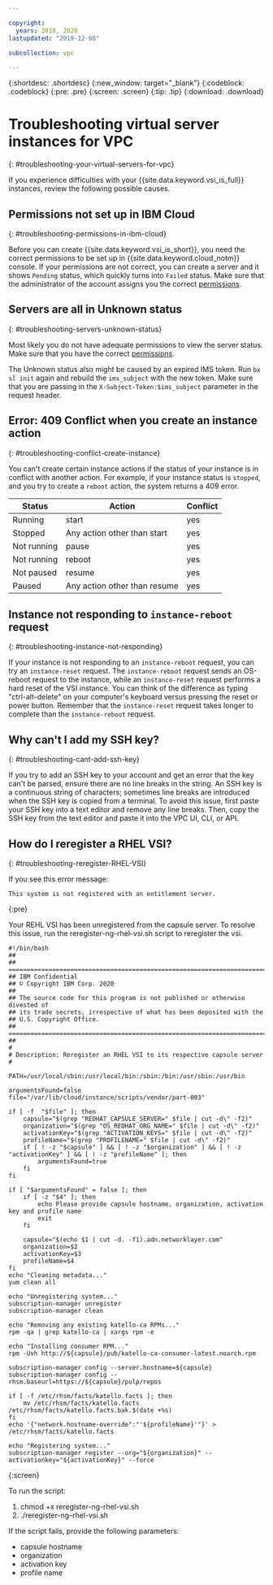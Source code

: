 ```yaml
---

copyright:
  years: 2018, 2020
lastupdated: "2019-12-08"

subcollection: vpc

---
```


{:shortdesc: .shortdesc}
{:new_window: target="_blank"}
{:codeblock: .codeblock}
{:pre: .pre}
{:screen: .screen}
{:tip: .tip}
{:download: .download}

# Troubleshooting virtual server instances for VPC
{: #troubleshooting-your-virtual-servers-for-vpc}

If you experience difficulties with your {{site.data.keyword.vsi_is_full}} instances, review the following possible causes.

## Permissions not set up in IBM Cloud
{: #troubleshooting-permissions-in-ibm-cloud}

Before you can create {{site.data.keyword.vsi_is_short}}, you need the correct permissions to be set up in {{site.data.keyword.cloud_notm}} console. If your permissions are not correct, you can create a server and it shows `Pending` status, which quickly turns into `Failed` status. Make sure that the administrator of the account assigns you the correct [permissions](/docs/vpc?topic=vpc-managing-user-permissions-for-vpc-resources#managing-user-permissions-for-vpc-resources).

## Servers are all in Unknown status
{: #troubleshooting-servers-unknown-status}

Most likely you do not have adequate permissions to view the server status. Make sure that you have the correct [permissions](/docs/vpc?topic=vpc-managing-user-permissions-for-vpc-resources#managing-user-permissions-for-vpc-resources).

The Unknown status also might be caused by an expired IMS token. Run `bx sl init` again and rebuild the `ims_subject` with the new token. Make sure that you are passing in the `X-Subject-Token:$ims_subject` parameter in the request header.

## Error: 409 Conflict when you create an instance action
{: #troubleshooting-conflict-create-instance}

You can't create certain instance actions if the status of your instance is in conflict with another action. For example, if your instance status is `stopped`, and you try to create a `reboot` action, the system returns a 409 error.

| Status      | Action     | Conflict |
| ----------- | ---------- | -------- |
| Running     | start      | yes      |
| Stopped     | Any action other than start  | yes      |
| Not running | pause      | yes      |
| Not running | reboot     | yes      |
| Not paused  | resume     | yes      |
| Paused      | Any action other than resume | yes      |

## Instance not responding to `instance-reboot` request
{: #troubleshooting-instance-not-responding}

If your instance is not responding to an `instance-reboot` request, you can try an `instance-reset` request. The `instance-reboot` request sends an OS-reboot request to the instance, while an `instance-reset` request performs a hard reset of the VSI instance. You can think of the difference as typing "ctrl-alt-delete" on your computer's keyboard versus pressing the reset or power button. Remember that the `instance-reset` request takes longer to complete than the `instance-reboot` request.

## Why can't I add my SSH key?
{: #troubleshooting-cant-add-ssh-key}

If you try to add an SSH key to your account and get an error that the key can't be parsed, ensure there are no line breaks in the string. An SSH key is a continuous string of characters; sometimes line breaks are introduced when the SSH key is copied from a terminal. To avoid this issue, first paste your SSH key into a text editor and remove any line breaks. Then, copy the SSH key from the text editor and paste it into the VPC UI, CLI, or API.

## How do I reregister a RHEL VSI? 
{: #troubleshooting-reregister-RHEL-VSI}

If you see this error message: 
```
This system is not registered with an entitlement server.
```
{:pre}

Your REHL VSI has been unregistered from the capsule server. To resolve this issue, run the reregister-ng-rhel-vsi.sh script to reregister the vsi. 

```
#!/bin/bash
##
## =============================================================================
## IBM Confidential
## © Copyright IBM Corp. 2020
##
## The source code for this program is not published or otherwise divested of
## its trade secrets, irrespective of what has been deposited with the
## U.S. Copyright Office.
## =============================================================================
##
#
# Description: Reregister an RHEL VSI to its respective capsule server
#

PATH=/usr/local/sbin:/usr/local/bin:/sbin:/bin:/usr/sbin:/usr/bin

argumentsFound=false
file="/var/lib/cloud/instance/scripts/vendor/part-003"

if [ -f  "$file" ]; then
    capsule="$(grep "REDHAT_CAPSULE_SERVER=" $file | cut -d\" -f2)"
    organization="$(grep "OS_REDHAT_ORG_NAME=" $file | cut -d\" -f2)"
    activationKey="$(grep "ACTIVATION_KEYS=" $file | cut -d\" -f2)"
    profileName="$(grep "PROFILENAME=" $file | cut -d\" -f2)"
    if [ ! -z "$capsule" ] && [ ! -z "$organization" ] && [ ! -z "activationKey" ] && [ ! -z "profileName" ]; then
        argumentsFound=true
    fi
fi

if [ "$argumentsFound" = false ]; then
    if [ -z "$4" ]; then
        echo Please provide capsule hostname, organization, activation key and profile name
        exit
    fi

    capsule="$(echo $1 | cut -d. -f1).adn.networklayer.com"
    organization=$2
    activationKey=$3
    profileName=$4
fi
echo "Cleaning metadata..."
yum clean all

echo "Unregistering system..."
subscription-manager unregister
subscription-manager clean

echo "Removing any existing katello-ca RPMs..."
rpm -qa | grep katello-ca | xargs rpm -e

echo "Installing consumer RPM..."
rpm -Uvh http://${capsule}/pub/katello-ca-consumer-latest.noarch.rpm

subscription-manager config --server.hostname=${capsule}
subscription-manager config --rhsm.baseurl=https://${capsule}/pulp/repos

if [ -f /etc/rhsm/facts/katello.facts ]; then
    mv /etc/rhsm/facts/katello.facts /etc/rhsm/facts/katello.facts.bak.$(date +%s)
fi
echo '{"network.hostname-override":"'${profileName}'"}' > /etc/rhsm/facts/katello.facts

echo "Registering system..."
subscription-manager register --org="${organization}" --activationkey="${activationKey}" --force
```
{:screen}


To run the script:
1. chmod +x reregister-ng-rhel-vsi.sh 
2. ./reregister-ng-rhel-vsi.sh

If the script fails, provide the following parameters: 
*	capsule hostname
*	organization
*	activation key 
*	profile name
